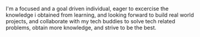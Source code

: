 I'm a focused and a goal driven individual, eager to excercise the knowledge i obtained from learning, and looking forward to build real world projects, and collaborate with my tech buddies to solve tech related problems, obtain more knowledge, and strive to be the best. 



